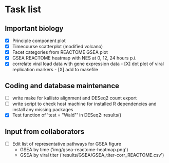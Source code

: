 # Task list
## Important biology
- [X] Principle component plot
- [X] Timecourse scatterplot (modified volcano)
- [X] Facet categories from REACTOME GSEA plot
- [X] GSEA REACTOME heatmap with NES at 0, 12, 24 hours p.i.
- [X] correlate viral load data with gene expression data
	  - [X] dot plot of viral replication markers
	  - [X] add to makefile 

## Coding and database maintenance
- [ ] write make for kallisto alignment and DESeq2 count export
- [ ] write script to check host machine for installed R dependencies and
install any missing packages
- [X] Test function of 'test = "Wald"' in DESeq2::results()

## Input from collaborators
- [ ] Edit list of representative pathways for GSEA figure
  - GSEA by time ('img/gsea-reactome-heatmap.png')
  - GSEA by viral titer ('results/GSEA/GSEA_titer-corr_REACTOME.csv')
  

